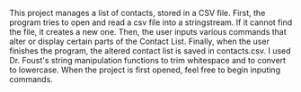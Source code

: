 
This project manages a list of contacts, stored in a CSV file. 
First, the program tries to open and read a csv file into a stringstream. If it cannot find the file, it creates a new one. 
Then, the user inputs various commands that alter or display certain parts of the Contact List. 
Finally, when the user finishes the program, the altered contact list is saved in contacts.csv. 
I used Dr. Foust's string manipulation functions to trim whitespace and to convert to lowercase. 
When the project is first opened, feel free to begin inputing commands.
